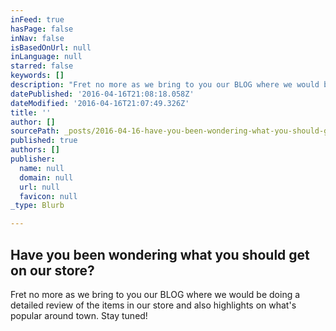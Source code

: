 ```yaml
---
inFeed: true
hasPage: false
inNav: false
isBasedOnUrl: null
inLanguage: null
starred: false
keywords: []
description: "Fret no more as we bring to you our BLOG where we would be doing a detailed review of the items in our store and also highlights on what's popular around town. Stay tuned!"
datePublished: '2016-04-16T21:08:18.058Z'
dateModified: '2016-04-16T21:07:49.326Z'
title: ''
author: []
sourcePath: _posts/2016-04-16-have-you-been-wondering-what-you-should-get-on-our-store.md
published: true
authors: []
publisher:
  name: null
  domain: null
  url: null
  favicon: null
_type: Blurb

---
```

## Have you been wondering what you should get on our store? 

Fret no more as we bring to you our BLOG where we would be doing a detailed review of the items in our store and also highlights on what's popular around town. Stay tuned!